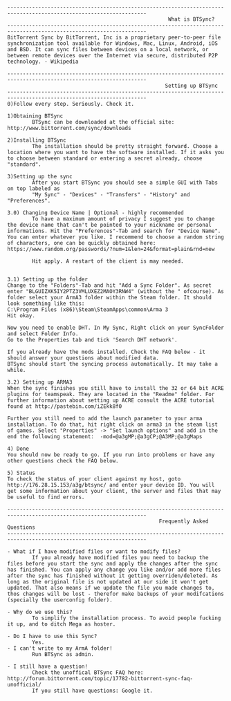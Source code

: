 	

    -------------------------------------------------------------------------------------------------------------------
                                                        What is BTSync?
    -------------------------------------------------------------------------------------------------------------------
    BitTorrent Sync by BitTorrent, Inc is a proprietary peer-to-peer file synchronization tool available for Windows, Mac, Linux, Android, iOS and BSD. It can sync files between devices on a local network, or between remote devices over the Internet via secure, distributed P2P technology. - Wikipedia
     
    -------------------------------------------------------------------------------------------------------------------
                                                       Setting up BTSync
    -------------------------------------------------------------------------------------------------------------------
    0)Follow every step. Seriously. Check it.
     
    1)Obtaining BTSync
            BTSync can be downloaded at the official site: http://www.bittorrent.com/sync/downloads
     
    2)Installing BTSync
            The installation should be pretty straight forward. Choose a location where you want to have the software installed. If it asks you to choose between standard or entering a secret already, choose "standard".
     
    3)Setting up the sync
            After you start BTSync you should see a simple GUI with Tabs on top labeled as
            "My Sync" - "Devices" - "Transfers" - "History" and "Preferences".
     
    3.0) Changing Device Name | Optional - highly recommended
            To have a maximum amount of privacy I suggest you to change the device name that can't be pointed to your nickname or personal informations. Hit the "Preferences"-Tab and search for "Device Name". You can enter whatever you like. I recommend to choose a random string of characters, one can be quickly obtained here: https://www.random.org/passwords/?num=1&len=24&format=plain&rnd=new
     
            Hit apply. A restart of the client is may needed.
     
     
    3.1) Setting up the folder
    Change to the "Folders"-Tab and hit "Add a Sync Folder". As secret enter "BLGUIZXK5IY2PTZ3VMLUXEZ2MAOY3RNW4" (without the " ofcourse). As folder select your ArmA3 folder within the Steam folder. It should look something like this:
    C:\Program Files (x86)\Steam\SteamApps\common\Arma 3
    Hit okay.
     
    Now you need to enable DHT. In My Sync, Right click on your SyncFolder and select Folder Info.
    Go to the Properties tab and tick 'Search DHT network'.
     
    If you already have the mods installed. Check the FAQ below - it should answer your questions about modified data.
    BTSync should start the syncing process automatically. It may take a while.
     
    3.2) Setting up ARMA3
    When the sync finishes you still have to install the 32 or 64 bit ACRE plugins for teamspeak. They are located in the "Readme" folder. For further information about setting up ACRE consult the ACRE tutorial found at http://pastebin.com/iZEkk8f0
     
    Further you still need to add the launch parameter to your arma installation. To do that, hit right click on arma3 in the steam list of games. Select "Properties" -> "Set launch options" and add in the end the following statement:  -mod=@a3gMP;@a3gCP;@A3MP;@a3gMaps
     
    4) Done
    You should now be ready to go. If you run into problems or have any other questions check the FAQ below.
     
    5) Status
    To check the status of your client against my host, goto http://176.28.15.153/a3g/btsync/ and enter your device ID. You will get some information about your client, the server and files that may be useful to find errors.
     
    -------------------------------------------------------------------------------------------------------------------
                                                     Frequently Asked Questions
    -------------------------------------------------------------------------------------------------------------------
     
    - What if I have modified files or want to modify files?
            If you already have modified files you need to backup the files before you start the sync and apply the changes after the sync has finished. You can apply any change you like and/or add more files after the sync has finished without it getting overriden/deleted. As long as the original file is not updated at our side it won't get updated. That also means if we update the file you made changes to, thos changes will be lost - therefor make backups of your modifcations (specially the userconfig folder).
     
    - Why do we use this?
            To simplify the installation process. To avoid people fucking it up, and to ditch Mega as hoster.
     
    - Do I have to use this Sync?
            Yes.
    - I can't write to my ArmA folder!
            Run BTSync as admin.
     
    - I still have a question!
            Check the unoffical BTSync FAQ here: http://forum.bittorrent.com/topic/17782-bittorrent-sync-faq-unofficial/
            If you still have questions: Google it.

